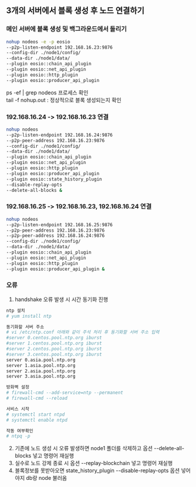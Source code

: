 ## 3개의 서버에서 블록 생성 후 노드 연결하기

### 메인 서버에 블록 생성 및 백그라운드에서 돌리기 
```bash 
nohup nodeos -e -p eosio 
--p2p-listen-endpoint 192.168.16.23:9876 
--config-dir ./node1/config/ 
--data-dir ./node1/data/ 
--plugin eosio::chain_api_plugin 
--plugin eosio::net_api_plugin 
--plugin eosio::http_plugin 
--plugin eosio::producer_api_plugin
```
ps -ef | grep nodeos 프로세스 확인  
tail -f nohup.out : 정상적으로 블록 생성되는지 확인

### 192.168.16.24  -> 192.168.16.23 연결
```bash
nohup nodeos 
--p2p-listen-endpoint 192.168.16.24:9876 
--p2p-peer-address 192.168.16.23:9876 
--config-dir ./node1/config/ 
--data-dir ./node1/data/ 
--plugin eosio::chain_api_plugin 
--plugin eosio::net_api_plugin 
--plugin eosio::http_plugin 
--plugin eosio::producer_api_plugin 
--plugin eosio::state_history_plugin 
--disable-replay-opts 
--delete-all-blocks &
```
### 192.168.16.25 -> 192.168.16.23, 192.168.16.24 연결
```bash
nohup nodeos 
--p2p-listen-endpoint 192.168.16.25:9876 
--p2p-peer-address 192.168.16.23:9876 
--p2p-peer-address 192.168.16.24:9876 
--config-dir ./node1/config/ 
--data-dir ./node1/data/ 
--plugin eosio::chain_api_plugin 
--plugin eosio::net_api_plugin 
--plugin eosio::http_plugin 
--plugin eosio::producer_api_plugin &
```  
### 오류
1. handshake 오류 발생 시 시간 동기화 진행
```bash
ntp 설치
# yum install ntp

동기화할 서버 주소
# vi /etc/ntp.conf 아래와 같이 주석 처리 후 동기화할 서버 주소 입력
#server 0.centos.pool.ntp.org iburst
#server 1.centos.pool.ntp.org iburst
#server 2.centos.pool.ntp.org iburst
#server 3.centos.pool.ntp.org iburst
server 0.asia.pool.ntp.org
server 1.asia.pool.ntp.org
server 2.asia.pool.ntp.org
server 3.asia.pool.ntp.org

방화벽 설정
# firewall-cmd --add-service=ntp --permanent
# firewall-cmd --reload

서비스 시작
# systemctl start ntpd
# systemctl enable ntpd

작동 여부확인
# ntpq -p
```
2. 기존에 노드 생성 시 오류 발생하면 node1 폴더를 삭제하고 옵션 --delete-all-blocks 넣고 명령어 재실행
3. 실수로 노드 강제 종료 시 옵션 --replay-blockchain 넣고 명령어 재실행
4. 블록정보를 못받아오면 state_history_plugin --disable-replay-opts 옵션 넣어야지 db랑 node 불러옴
